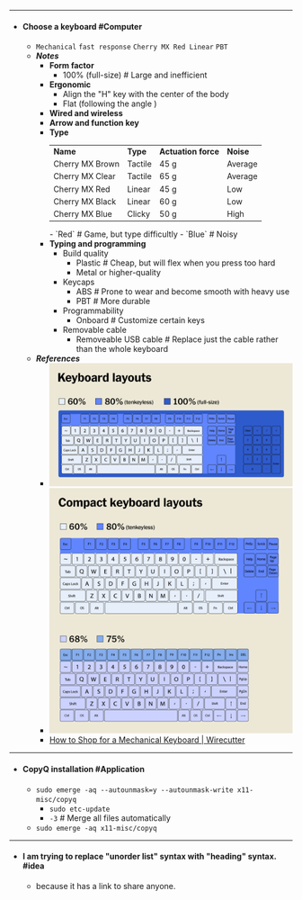 - ---
- #### Choose a keyboard #Computer
	- `Mechanical` `fast response` `Cherry MX Red Linear` `PBT`
	- ***Notes***
		- **Form factor**
			- 100% (full-size) # Large and inefficient
		- **Ergonomic**
			- Align the "H" key with the center of the body
			- Flat (following the angle )
		- **Wired and wireless**
		- **Arrow and function key**
		- **Type**
		  <table><tbody><tr><td><strong>Name</strong></td><td><strong>Type</strong></td><td><strong>Actuation force</strong></td><td><strong>Noise</strong></td></tr><tr><td>Cherry MX Brown</td><td>Tactile</td><td>45 g</td><td>Average</td></tr><tr><td>Cherry MX Clear</td><td>Tactile</td><td>65 g</td><td>Average</td></tr><tr><td>Cherry MX Red</td><td>Linear</td><td>45 g</td><td>Low</td></tr><tr><td>Cherry MX Black</td><td>Linear</td><td>60 g</td><td>Low</td></tr><tr><td>Cherry MX Blue</td><td>Clicky</td><td>50 g</td><td>High</td></tr></tbody></table>
			- `Red` # Game, but type difficultly
			- `Blue` # Noisy
		- **Typing and programming**
			- Build quality
				- Plastic # Cheap, but will flex when you press too hard
				- Metal or higher-quality
			- Keycaps
				- ABS # Prone to wear and become smooth with heavy use
				- PBT # More durable
			- Programmability
				- Onboard # Customize certain keys
			- Removable cable
				- Removeable USB cable # Replace just the cable rather than the whole keyboard
	- ***References***
		- ![Keyboard layouts](../assets/20210527_mech-keyboard_layout.webp)
		- ![Compact keyboard layouts](../assets/20210527_mech-keyboard_compactlayout.webp)
		- [How to Shop for a Mechanical Keyboard | Wirecutter](https://www.nytimes.com/wirecutter/blog/how-to-shop-for-a-mechanical-keyboard/)
- ---
- #### CopyQ installation #Application
	- `sudo emerge -aq --autounmask=y --autounmask-write x11-misc/copyq`
		- `sudo etc-update`
		- `-3` # Merge all files automatically
	- `sudo emerge -aq x11-misc/copyq`
- ---
- #### I am trying to replace "unorder list" syntax with "heading" syntax. #idea
	- because it has a link to share anyone.